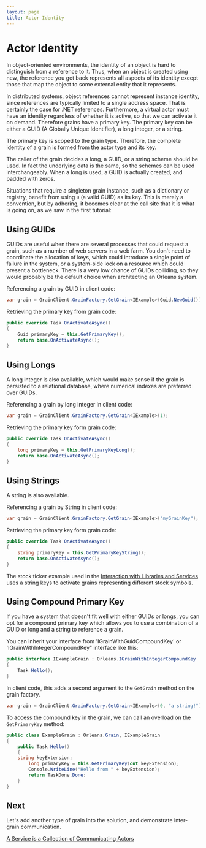 ```yaml
---
layout: page
title: Actor Identity
---
```


# Actor Identity

In object-oriented environments, the identity of an object is hard to distinguish from a reference to it.
Thus, when an object is created using new, the reference you get back represents all aspects of its identity except those that map the object to some external entity that it represents.

In distributed systems, object references cannot represent instance identity, since references are typically limited to a single address space.
That is certainly the case for .NET references.
Furthermore, a virtual actor must have an identity regardless of whether it is active, so that we can activate it on demand.
Therefore grains have a primary key.
The primary key can be either a GUID (A Globally Unique Identifier), a long integer, or a string.

The primary key is scoped to the grain type.
Therefore, the complete identity of a grain is formed from the actor type and its key.

The caller of the grain decides a long, a GUID, or a string scheme should be used.
In fact the underlying data is the same, so the schemes can be used interchangeably.
When a long is used, a GUID is actually created, and padded with zeros.

Situations that require a singleton grain instance, such as a dictionary or registry, benefit from using `0` (a valid GUID) as its key.
This is merely a convention, but by adhering, it becomes clear at the call site that it is what is going on, as we saw in the first tutorial:

## Using GUIDs

GUIDs are useful when there are several processes that could request a grain, such as a number of web servers in a web farm.
You don't need to coordinate the allocation of keys, which could introduce a single point of failure in the system, or a system-side lock on a resource which could present a bottleneck.
There is a very low chance of GUIDs colliding, so they would probably be the default choice when architecting an Orleans system.

Referencing a grain by GUID in client code:

``` csharp
var grain = GrainClient.GrainFactory.GetGrain<IExample>(Guid.NewGuid());
```

Retrieving the primary key from grain code:

``` csharp
public override Task OnActivateAsync()
{
    Guid primaryKey = this.GetPrimaryKey();
    return base.OnActivateAsync();
}
```

## Using Longs

A long integer is also available, which would make sense if the grain is persisted to a relational database, where numerical indexes are preferred over GUIDs.

Referencing a grain by long integer in client code:

``` csharp
var grain = GrainClient.GrainFactory.GetGrain<IExample>(1);
```

Retrieving the primary key form grain code:

``` csharp
public override Task OnActivateAsync()
{
    long primaryKey = this.GetPrimaryKeyLong();
    return base.OnActivateAsync();
}
```

## Using Strings

A string is also available.

Referencing a grain by String in client code:

``` csharp
var grain = GrainClient.GrainFactory.GetGrain<IExample>("myGrainKey");
```

Retrieving the primary key form grain code:

``` csharp
public override Task OnActivateAsync()
{
    string primaryKey = this.GetPrimaryKeyString();
    return base.OnActivateAsync();
}
```

The stock ticker example used in the [Interaction with Libraries and Services](Interaction-with-Libraries-and-Services) uses a string keys to activate grains representing different stock symbols.

## Using Compound Primary Key

If you have a system that doesn't fit well with either GUIDs or longs, you can opt for a compound primary key which allows you to use a combination of a GUID or long and a string to reference a grain.

You can inherit your interface from 'IGrainWithGuidCompoundKey' or 'IGrainWithIntegerCompoundKey" interface like this:

``` csharp
public interface IExampleGrain : Orleans.IGrainWithIntegerCompoundKey
{
    Task Hello();
}
```

In client code, this adds a second argument to the `GetGrain` method on the grain factory.

``` csharp
var grain = GrainClient.GrainFactory.GetGrain<IExample>(0, "a string!");
```

To access the compound key in the grain, we can call an overload on the `GetPrimaryKey` method:

``` csharp
public class ExampleGrain : Orleans.Grain, IExampleGrain
{
    public Task Hello()
    {
	string keyExtension;
        long primaryKey = this.GetPrimaryKey(out keyExtension);
        Console.WriteLine("Hello from " + keyExtension);
        return TaskDone.Done;
    }
}
```

## Next

Let's add another type of grain into the solution, and demonstrate inter-grain communication.

[A Service is a Collection of Communicating Actors](A-Service-is-a-Collection-of-Communicating-Actors.md)
